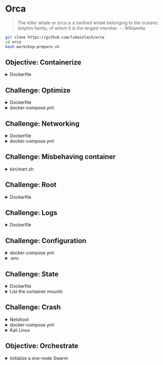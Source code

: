 # Orca

> The killer whale or orca is a toothed whale belonging to the oceanic dolphin family, of which it is the largest member.
> -- Wikipedia

```bash
git clone https://github.com/lukaszlach/orca
cd orca
bash workshop-prepare.sh
```

## Objective: Containerize

<details><summary>Dockerfile</summary>
<p>

```Dockerfile
FROM golang:1.12-alpine
WORKDIR /orca
ENV GOPATH=/orca
COPY . .
RUN go build .
CMD ["sh", "/orca/bin/start.sh"]
```

</p>
</details>

## Challenge: Optimize

<details><summary>Dockerfile</summary>
<p>

```Dockerfile
FROM golang:1.12-alpine AS build
WORKDIR /orca
ENV GOPATH=/orca
COPY . .
RUN go build .

FROM alpine:3.9
COPY --from=build /orca/orca /orca/bin/start.sh /
CMD ["sh", "/start.sh"]
```

</p>
</details>

<details><summary>docker-compose.yml</summary>
<p>

```yaml
version: '3.7'

services:
  orca:
    image: orca
    build: .
    container_name: orca
```

</p>
</details>

## Challenge: Networking

<details><summary>Dockerfile</summary>
<p>

```Dockerfile
FROM golang:1.12-alpine AS build
WORKDIR /orca
ENV GOPATH=/orca
COPY . .
RUN go build .

FROM alpine:3.9
COPY --from=build /orca/orca /orca/bin/start.sh /
CMD ["sh", "/start.sh"]
EXPOSE 8080/tcp
```

</p>
</details>

<details><summary>docker-compose.yml</summary>
<p>

```yaml
version: '3.7'

services:
  orca:
    image: orca
    build: .
    container_name: orca
    ports: ["8080:8080"]
```

</p>
</details>

## Challenge: Misbehaving container

<details><summary>bin/start.sh</summary>
<p>

```bash
#!/usr/bin/env sh
set -e
chmod +x ./orca
set -x
exec ./orca --no-daemon
```

</p>
</details>

## Challenge: Root

<details><summary>Dockerfile</summary>
<p>

```Dockerfile
FROM golang:1.12-alpine AS build
WORKDIR /orca
ENV GOPATH=/orca
COPY . .
RUN go build .

FROM alpine:3.9
RUN addgroup -g 10000 -S orca && \
    adduser  -u 10000 -S orca -G orca -H -s /bin/false && \
    apk --no-cache add su-exec
COPY --from=build --chown=orca:orca \
        /orca/orca /orca/bin/start.sh /
CMD ["su-exec", "orca", "sh", "/start.sh"]
EXPOSE 8080/tcp
```

</p>
</details>

## Challenge: Logs

<details><summary>Dockerfile</summary>
<p>

```Dockerfile
FROM golang:1.12-alpine AS build
WORKDIR /orca
ENV GOPATH=/orca
COPY . .
RUN go build .

FROM alpine:3.9
RUN addgroup -g 10000 -S orca && \
    adduser  -u 10000 -S orca -G orca -H -s /bin/false && \
    apk --no-cache add su-exec
COPY --from=build --chown=orca:orca \
        /orca/orca /orca/bin/start.sh /
CMD ["su-exec", "orca", "sh", "/start.sh"]
EXPOSE 8080/tcp
RUN ln -sf /dev/stdout /tmp/orca.log && \
    ln -sf /dev/stderr /tmp/orca-error.log
```

</p>
</details>

## Challenge: Configuration

<details><summary>docker-compose.yml</summary>
<p>

```yaml
version: '3.7'

services:
  orca:
    image: orca
    build: .
    container_name: orca
    ports: ["8080:8080"]
    depends_on: ["mysql"]
    environment: ["ORCA_MYSQL"]
  mysql:
    image: mysql:5.7
    environment: ["MYSQL_ALLOW_EMPTY_PASSWORD=true"]
```

</p>
</details>

<details><summary>.env</summary>
<p>

```bash
ORCA_MYSQL=mysql:3306
```

</p>
</details>

## Challenge: State

<details><summary>Dockerfile</summary>
<p>

```Dockerfile
FROM golang:1.12-alpine AS build
WORKDIR /orca
ENV GOPATH=/orca
COPY . .
RUN go build .

FROM alpine:3.9
RUN addgroup -g 10000 -S orca && \
    adduser  -u 10000 -S orca -G orca -H -s /bin/false && \
    apk --no-cache add su-exec
COPY --from=build --chown=orca:orca \
        /orca/orca /orca/bin/start.sh /
CMD ["su-exec", "orca", "sh", "/start.sh"]
EXPOSE 8080/tcp
RUN ln -sf /dev/stdout /tmp/orca.log && \
    ln -sf /dev/stderr /tmp/orca-error.log && \
    mkdir -p /var/lib/orca && \
    chown orca:orca /var/lib/orca
VOLUME /var/lib/orca
```

</p>
</details>

<details><summary>List the container mounts</summary>
<p>

```bash
docker inspect \
    --format '{{ json .Mounts }}' \
    orca
```

</p>
</details>

## Challenge: Crash

<details><summary>Netshoot</summary>
<p>

https://hub.docker.com/r/bretfisher/netshoot/

```bash
docker run -it --net container:orca bretfisher/netshoot \
    ngrep -d eth0 -x -q
```

</p>
</details>

<details><summary>docker-compose.yml</summary>
<p>

```yaml
version: '3.7'

services:
  orca:
    image: orca
    build: .
    container_name: orca
    ports: ["8080:8080"]
    depends_on: ["mysql"]
    environment: ["ORCA_MYSQL"]
  mysql:
    image: mysql:5.7
    environment: ["MYSQL_ROOT_PASSWORD=orc4"]
```

</p>
</details>

<details><summary>Kali Linux</summary>
<p>

https://github.com/lukaszlach/kali-desktop

```bash
docker run -d \
    --cap-add NET_ADMIN \
    --net container:orca_mysql_1 \
    lukaszlach/kali-desktop:xfce-top10
docker run -d \
    -p 6080:6080 \
    --net orca_default \
    -e LISTEN=:6080 -e TALK=mysql:6080 \
    tecnativa/tcp-proxy
```

</p>
</details>

## Objective: Orchestrate

<details><summary>Initialize a one-node Swarm</summary>
<p>

```bash
docker swarm init
```

in case you are asked to pick a specific network interface:

```bash
ifconfig

# for example if eth1 was picked
docker swarm init --advertise-addr eth1
```

</p>
</details>
